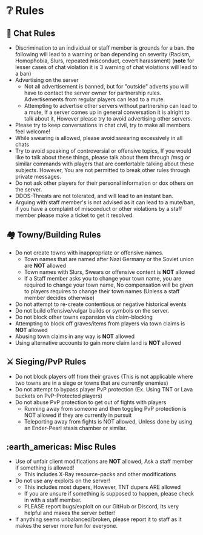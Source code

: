 # ❔ Rules

## 💬 Chat Rules

* Discrimination to an individual or staff member is grounds for a ban. the following will lead to a warning or ban depending on severity (Racism, Homophobia, Slurs, repeated misconduct, covert harassment) (**note** for lesser cases of chat violation it is 3 warning of chat violations will lead to a ban)
* Advertising on the server&#x20;
  * Not all advertisement is banned, but for "outside" adverts you will have to contact the server owner for partnership rules. Advertisements from regular players can lead to a mute.
  * Attempting to advertise other servers without partnership can lead to a mute, If a server comes up in general conversation it is alright to talk about it, However please try to avoid advertising other servers.
* Please try to keep conversations in chat civil, try to make all members feel welcome!
* While swearing is allowed, please avoid swearing excessively in all chats
* Try to avoid speaking of controversial or offensive topics, If you would like to talk about these things, please talk about them through /msg or similar commands with players that are comfortable talking about these subjects. However, You are not permitted to break other rules through private messages.
* Do not ask other players for their personal information or dox others on the server.
* DDOS-Threats are not tolerated, and will lead to an instant ban.
* Arguing with staff member's is not advised as it can lead to a mute/ban, if you have a complaint of misconduct or other violations by a staff member please make a ticket to get it resolved.

## 🏘️ Towny/Building Rules

* Do not create towns with inappropriate or offensive names.&#x20;
  * Town names that are named after Nazi Germany or the Soviet union are **NOT** allowed
  * Town names with Slurs, Swears or offensive content is **NOT** allowed
  * If a Staff member asks you to change your town name, you are required to change your town name, No compensation will be given to players requires to change their town names (Unless a staff member decides otherwise)
* Do not attempt to re-create contentious or negative historical events
* Do not build offensive/vulgar builds or symbols on the server.
* Do not block other towns expansion via claim-blocking
* Attempting to block off graves/items from players via town claims is **NOT** allowed
* Abusing town claims in any way is **NOT** allowed
* Using alternative accounts to gain more claim land is **NOT** allowed

## ⚔️ Sieging/PvP Rules

* Do not block players off from their graves (This is not applicable where two towns are in a siege or towns that are currently enemies)
* Do not attempt to bypass player PvP protection (Ex. Using TNT or Lava buckets on PvP-Protected players)
* Do not abuse PvP protection to get out of fights with players
  * Running away from someone and then toggling PvP protection is NOT allowed if they are currently in pursuit
  * Teleporting away from fights is NOT allowed, Unless done by using an Ender-Pearl stasis chamber or similar.

## :earth\_americas: Misc Rules

* Use of unfair client modifications are **NOT** allowed, Ask a staff member if something is allowed!
  * This includes X-Ray resource-packs and other modifications
* Do not use any exploits on the server!
  * This includes most dupers, However, TNT dupers ARE allowed
  * If you are unsure if something is supposed to happen, please check in with a staff member.
  * PLEASE report bugs/exploit on our GitHub or Discord, Its very helpful and makes the server better!
* If anything seems unbalanced/broken, please report it to staff as it makes the server more fun for everyone.&#x20;

